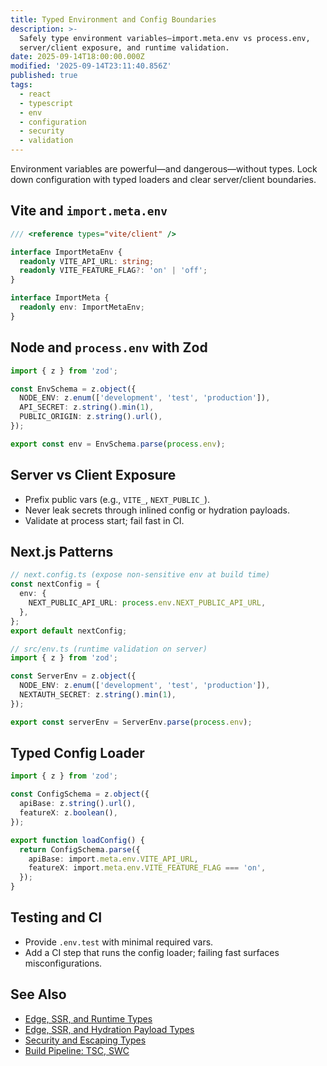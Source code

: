 ```yaml
---
title: Typed Environment and Config Boundaries
description: >-
  Safely type environment variables—import.meta.env vs process.env,
  server/client exposure, and runtime validation.
date: 2025-09-14T18:00:00.000Z
modified: '2025-09-14T23:11:40.856Z'
published: true
tags:
  - react
  - typescript
  - env
  - configuration
  - security
  - validation
---
```


Environment variables are powerful—and dangerous—without types. Lock down configuration with typed loaders and clear server/client boundaries.

## Vite and `import.meta.env`

```ts
/// <reference types="vite/client" />

interface ImportMetaEnv {
  readonly VITE_API_URL: string;
  readonly VITE_FEATURE_FLAG?: 'on' | 'off';
}

interface ImportMeta {
  readonly env: ImportMetaEnv;
}
```

## Node and `process.env` with Zod

```ts
import { z } from 'zod';

const EnvSchema = z.object({
  NODE_ENV: z.enum(['development', 'test', 'production']),
  API_SECRET: z.string().min(1),
  PUBLIC_ORIGIN: z.string().url(),
});

export const env = EnvSchema.parse(process.env);
```

## Server vs Client Exposure

- Prefix public vars (e.g., `VITE_`, `NEXT_PUBLIC_`).
- Never leak secrets through inlined config or hydration payloads.
- Validate at process start; fail fast in CI.

## Next.js Patterns

```ts
// next.config.ts (expose non-sensitive env at build time)
const nextConfig = {
  env: {
    NEXT_PUBLIC_API_URL: process.env.NEXT_PUBLIC_API_URL,
  },
};
export default nextConfig;
```

```ts
// src/env.ts (runtime validation on server)
import { z } from 'zod';

const ServerEnv = z.object({
  NODE_ENV: z.enum(['development', 'test', 'production']),
  NEXTAUTH_SECRET: z.string().min(1),
});

export const serverEnv = ServerEnv.parse(process.env);
```

## Typed Config Loader

```ts
import { z } from 'zod';

const ConfigSchema = z.object({
  apiBase: z.string().url(),
  featureX: z.boolean(),
});

export function loadConfig() {
  return ConfigSchema.parse({
    apiBase: import.meta.env.VITE_API_URL,
    featureX: import.meta.env.VITE_FEATURE_FLAG === 'on',
  });
}
```

## Testing and CI

- Provide `.env.test` with minimal required vars.
- Add a CI step that runs the config loader; failing fast surfaces misconfigurations.

## See Also

- [Edge, SSR, and Runtime Types](edge-ssr-and-runtime-types.md)
- [Edge, SSR, and Hydration Payload Types](edge-ssr-hydration.md)
- [Security and Escaping Types](security-and-escaping-types.md)
- [Build Pipeline: TSC, SWC](build-pipeline-tsc-swc.md)
